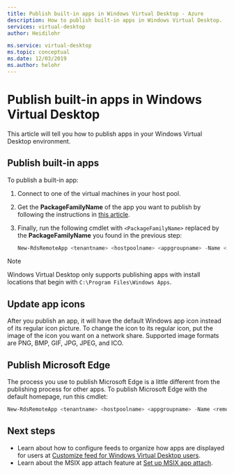```yaml
---
title: Publish built-in apps in Windows Virtual Desktop - Azure
description: How to publish built-in apps in Windows Virtual Desktop.
services: virtual-desktop
author: Heidilohr

ms.service: virtual-desktop
ms.topic: conceptual
ms.date: 12/03/2019
ms.author: helohr
---
```

# Publish built-in apps in Windows Virtual Desktop

This article will tell you how to publish apps in your Windows Virtual Desktop environment.

## Publish built-in apps

To publish a built-in app:

1. Connect to one of the virtual machines in your host pool.
2. Get the **PackageFamilyName** of the app you want to publish by following the instructions in [this article](https://docs.microsoft.com/powershell/module/appx/get-appxpackage?view=win10-ps).
3. Finally, run the following cmdlet with `<PackageFamilyName>` replaced by the **PackageFamilyName** you found in the previous step:
   
   ```powershell
   New-RdsRemoteApp <tenantname> <hostpoolname> <appgroupname> -Name <remoteappname> -FriendlyName <remoteappname> -FilePath "shell:appsFolder\<PackageFamilyName>!App"
   ```

>[!NOTE]
> Windows Virtual Desktop only supports publishing apps with install locations that begin with `C:\Program Files\Windows Apps`.

## Update app icons

After you publish an app, it will have the default Windows app icon instead of its regular icon picture. To change the icon to its regular icon, put the image of the icon you want on a network share. Supported image formats are PNG, BMP, GIF, JPG, JPEG, and ICO.

## Publish Microsoft Edge

The process you use to publish Microsoft Edge is a little different from the publishing process for other apps. To publish Microsoft Edge with the default homepage, run this cmdlet:

```powershell
New-RdsRemoteApp <tenantname> <hostpoolname> <appgroupname> -Name <remoteappname> -FriendlyName <remoteappname> -FilePath "shell:Appsfolder\Microsoft.MicrosoftEdge_8wekyb3d8bbwe!MicrosoftEdge" 
```

## Next steps

- Learn about how to configure feeds to organize how apps are displayed for users at [Customize feed for Windows Virtual Desktop users](customize-feed-for-virtual-desktop-users.md).
- Learn about the MSIX app attach feature at [Set up MSIX app attach](app-attach.md).


